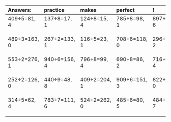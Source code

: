 | Answers: | practice | makes | perfect | ! |
| :--- | :--- | :--- | :--- | :--- |
| 409÷5=81, 4 | 137÷8=17, 1 | 124÷8=15, 4 | 785÷8=98, 1 | 897÷9=99, 6 | 
|   |   |   |   |   | 
|   |   |   |   |   | 
|   |   |   |   |   | 
| 489÷3=163, 0 | 267÷2=133, 1 | 116÷5=23, 1 | 708÷6=118, 0 | 296÷6=49, 2 | 
|   |   |   |   |   | 
|   |   |   |   |   | 
|   |   |   |   |   | 
| 553÷2=276, 1 | 940÷6=156, 4 | 796÷8=99, 4 | 690÷8=86, 2 | 716÷8=89, 4 | 
|   |   |   |   |   | 
|   |   |   |   |   | 
|   |   |   |   |   | 
| 252÷2=126, 0 | 440÷9=48, 8 | 409÷2=204, 1 | 909÷6=151, 3 | 822÷2=411, 0 | 
|   |   |   |   |   | 
|   |   |   |   |   | 
|   |   |   |   |   | 
| 314÷5=62, 4 | 783÷7=111, 6 | 524÷2=262, 0 | 485÷6=80, 5 | 484÷9=53, 7 | 
|   |   |   |   |   | 
|   |   |   |   |   | 
|   |   |   |   |   | 
